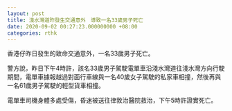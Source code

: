 ```yaml
---
layout: post
title: 淺水灣道昨發生交通意外　導致一名33歲男子死亡
date: 2020-09-02 00:27:23.000000000 +08:00
categories: rthk
---
```


香港仔昨日發生的致命交通意外，一名33歲男子死亡。

警方說，昨日下午4時許，該名33歲男子駕駛電單車沿淺水灣道往淺水灣方向行駛期間，電單車據報越過對面行車線與一名40歲女子駕駛的私家車相撞，然後再與一名61歲男子駕駛的輕型貨車相撞。

電單車司機身體多處受傷，昏迷被送往律敦治醫院救治，下午5時許證實死亡。
